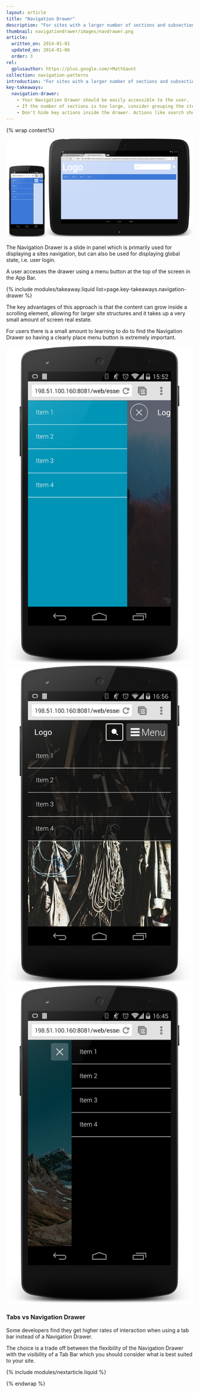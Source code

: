 ```yaml
---
layout: article
title: "Navigation Drawer"
description: "For sites with a larger number of sections and subsections the Navigation Drawer is a much better fit. It can be a scrollable off-canvas element to your site as well as be a common place for global state."
thumbnail: navigationdrawer/images/navdrawer.png
article:
  written_on: 2014-01-01
  updated_on: 2014-01-06
  order: 3
rel:
  gplusauthor: https://plus.google.com/+MattGaunt
collection: navigation-patterns
introduction: "For sites with a larger number of sections and subsections the Navigation Drawer is a much better fit. It can be a scrollable off-canvas element to your site as well as be a common place for global state."
key-takeaways:
  navigation-drawer:
    - Your Navigation Drawer should be easily accessible to the user.
    - If the number of sections is too large, consider grouping the items and expanding / contracting the groups. Avoid overwhelming your users.
    - Don't hide key actions inside the drawer. Actions like search should be prominently on the home page, not hidden in the drawer.
---
```


{% wrap content%}

<a href="{{site.baseurl}}/resources/samples/layouts/navigation-patterns/appbar-navdrawer-sample1.html">
	<img class="g-medium--full g-wide--full" src="images/navdrawer.png">
</a>

<div style="clear: both;"></div>

The Navigation Drawer is a slide in panel which is primarily used for displaying a sites navigation, but can also be used for displaying global state, i.e. user login.

A user accesses the drawer using a menu button at the top of the screen in the App Bar.

{% include modules/takeaway.liquid list=page.key-takeaways.navigation-drawer %}

The key advantages of this approach is that the content can grow inside a scrolling element, allowing for larger site structures and it takes up a very small amount of screen real estate.

For users there is a small amount to learning to do to find the Navigation Drawer so having a clearly place menu button is extremely important.

<a href="{{site.baseurl}}/resources/samples/layouts/navigation-patterns/appbar-navdrawer-bottombar-sample.html">
	<img class="g--third" src="images/navdrawer-alt-1.png">
</a>

<a href="{{site.baseurl}}/resources/samples/layouts/navigation-patterns/appbar-navdrawer-sample.html">
	<img class="g--third" src="images/navdrawer-alt-2.png">
</a>

<a href="{{site.baseurl}}/resources/samples/layouts/navigation-patterns/navdrawer-sample4.html">
	<img class="g--third g--last" src="images/navdrawer-alt-3.png"> 
</a>

<div style="clear: both;"></div>

### Tabs vs Navigation Drawer

Some developers find they get higher rates of interaction when using a tab bar instead of a Navigation Drawer.

The choice is a trade off between the flexibility of the Navigation Drawer with the visibility of a Tab Bar which you should consider what is best suited to your site.

<div style="clear: both;"></div>

{% include modules/nextarticle.liquid %}

{% endwrap %}
